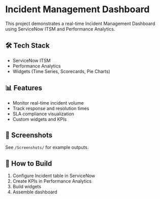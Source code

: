 # Incident Management Dashboard

This project demonstrates a real-time Incident Management Dashboard using ServiceNow ITSM and Performance Analytics.

## 🛠️ Tech Stack
- ServiceNow ITSM
- Performance Analytics
- Widgets (Time Series, Scorecards, Pie Charts)

## 📊 Features
- Monitor real-time incident volume
- Track response and resolution times
- SLA compliance visualization
- Custom widgets and KPIs

## 📸 Screenshots
See `/Screenshots/` for example outputs.

## 🚀 How to Build
1. Configure Incident table in ServiceNow
2. Create KPIs in Performance Analytics
3. Build widgets
4. Assemble dashboard
